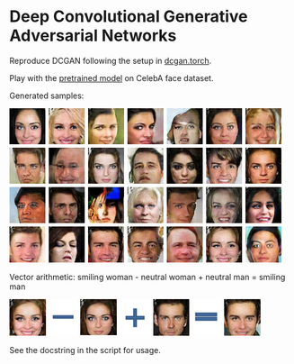 # Deep Convolutional Generative Adversarial Networks

Reproduce DCGAN following the setup in [dcgan.torch](https://github.com/soumith/dcgan.torch).

Play with the [pretrained model](https://drive.google.com/drive/folders/0B9IPQTvr2BBkLUF2M0RXU1NYSkE?usp=sharing) on CelebA face dataset.

Generated samples:

![sample](demo/CelebA-samples.jpg)

Vector arithmetic: smiling woman - neutral woman + neutral man = smiling man

![vec](demo/CelebA-vec.jpg)

See the docstring in the script for usage.
